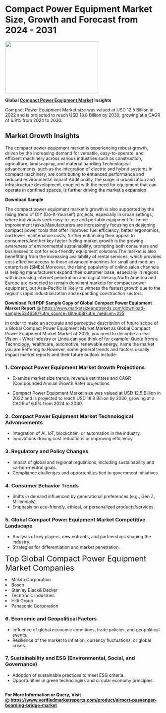 <H1>Compact Power Equipment Market Size, Growth and Forecast from 2024 - 2031</H1><img class="aligncenter size-medium wp-image-584254" src="https://thirdeyenews.in/wp-content/uploads/2024/09/Global-Market-Research-300x168.jpeg" alt="" width="300" height="168" /><p><strong>Global&nbsp;<a href="https://www.marketsizeandtrends.com/download-sample/534658/?utm_source=Github8j?utm_medium=225">Compact Power Equipment Market</a> Insights</strong></p><p>Compact Power Equipment Market size was valued at USD 12.5 Billion in 2022 and is projected to reach USD 18.8 Billion by 2030, growing at a CAGR of 6.8% from 2024 to 2030.</p><p><h2>Market Growth Insights</h2> <p>The compact power equipment market is experiencing robust growth, driven by the increasing demand for versatile, easy-to-operate, and efficient machinery across various industries such as construction, agriculture, landscaping, and material handling.Technological advancements, such as the integration of electric and hybrid systems in compact machinery, are contributing to enhanced performance and reduced environmental impact.Additionally, the surge in urbanization and infrastructure development, coupled with the need for equipment that can operate in confined spaces, is further driving the market's expansion.</p> <p><strong>Download Sample</strong></p> <p>The compact power equipment market's growth is also supported by the rising trend of DIY (Do-It-Yourself) projects, especially in urban settings, where individuals seek easy-to-use and portable equipment for home improvement tasks.Manufacturers are increasingly focusing on designing compact power tools that offer improved fuel efficiency, better ergonomics, and lower maintenance costs, further enhancing their appeal to consumers.Another key factor fueling market growth is the growing awareness of environmental sustainability, prompting both consumers and businesses to opt for eco-friendly equipment solutions.The market is also benefitting from the increasing availability of rental services, which provides cost-effective access to these advanced machines for small and medium enterprises (SMEs).Moreover, the rising popularity of online sales channels is helping manufacturers expand their customer base, especially in regions with increasing internet penetration and digital literacy.North America and Europe are expected to remain dominant markets for compact power equipment, but Asia-Pacific is likely to witness the fastest growth due to the region's rapid industrialization and expanding construction sectors.<p><span class=""><strong>Download Full PDF Sample Copy of Global Compact Power Equipment Market Report</strong> @ <a href="https://www.marketsizeandtrends.com/download-sample/534658/?utm_source=Github8j?utm_medium=225" target="_blank">https://www.marketsizeandtrends.com/download-sample/534658/?utm_source=Github8j?utm_medium=225</a></span></p><p>In order to make an accurate and perceptive description of future scope of a Global&nbsp;Compact Power Equipment Market Market as Global&nbsp;Compact Power Equipment Market Market of 2025, you need to describe a clear Vision &ndash; What Industry or Linda can you think of for example: Quote from a Technology, healthcare, automotive, renewable energy, name the market you are Reffering to.However, some general trends and factors usually impact market reports and their future outlook include:</p><h3>1.&nbsp;<strong>Compact Power Equipment Market Growth Projections</strong></h3><ul><li>Examine market size trends, revenue estimates and CAGR (Compounded Annual Growth Rate) projections.</li><li><p>Compact Power Equipment Market size was valued at USD 12.5 Billion in 2022 and is projected to reach USD 18.8 Billion by 2030, growing at a CAGR of 6.8% from 2024 to 2030.</p></li></ul><h3>2.&nbsp;<strong>Compact Power Equipment Market Technological Advancements</strong></h3><ul><li>Integration of AI, IoT, blockchain, or automation in the industry.</li><li>Innovations driving cost reductions or improving efficiency.</li></ul><h3>3.&nbsp;<strong>Regulatory and Policy Changes</strong></h3><ul><li>Impact of global and regional regulations, including sustainability and carbon-neutral goals.</li><li>Compliance challenges and opportunities tied to government initiatives.</li></ul><h3>4.&nbsp;<strong>Consumer Behavior Trends</strong></h3><ul><li>Shifts in demand influenced by generational preferences (e.g., Gen Z, Millennials).</li><li>Emphasis on eco-friendly, ethical, or personalized products/services.</li></ul><h3>5.&nbsp;<strong>Global Compact Power Equipment Market Competitive Landscape</strong></h3><ul><li>Analysis of key players, new entrants, and partnerships shaping the industry.</li><li>Strategies for differentiation and market penetration.</li></ul><p data-pm-slice="1 1 []"><span style="color: inherit; font-family: inherit; font-size: 25px;">Top Global Compact Power Equipment Market Companies</span></p><div class="" data-test-id=""><p><li>Makita Corporation</li><li> Bosch</li><li> Stanley Black& Decker</li><li> Techtronic Industries</li><li> Hilti Group</li><li> Panasonic Corporation</li></p></div><h3>6.&nbsp;<strong>Economic and Geopolitical Factors</strong></h3><ul><li>Influence of global economic conditions, trade policies, and geopolitical events.</li><li>Resilience of the market to inflation, currency fluctuations, or global crises.</li></ul><h3>7.&nbsp;<strong>Sustainability and ESG (Environmental, Social, and Governance)</strong></h3><ul><li>Adoption of sustainable practices to meet ESG criteria.</li><li>Opportunities in green technologies and circular economy principles.</li></ul><h2><strong style="font-size: 14px;">For More Information or Query, Visit @&nbsp;</strong><a style="background-color: #ffffff; font-size: 14px;" href="https://www.marketsizeandtrends.com/report/compact-power-equipment-market/" target="_blank">https://www.verifiedmarketreports.com/product/airport-passenger-boarding-bridge-market</a></h2>